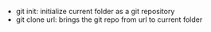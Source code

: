 - git init: initialize current folder as a git repository
- git clone url: brings the git repo from url to current folder
